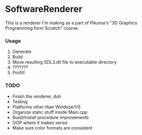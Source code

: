 # SoftwareRenderer
This is a renderer I'm making as a part of Pikuma's "3D Graphics Programming form Scratch" course.

### Usage
1. Generate
2. Build
3. Move resulting SDL3.dll file to executable directory
4. ???????
5. Profit!

### TODO
- Finish the renderer, duh
- Testing
- Platforms other than Windoze/VS
- Organize static stuff inside Main.cpp
- Build/Install procedure improvements
- OOP where it makes sense
- Make sure color formats are consistent
